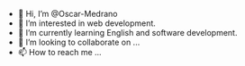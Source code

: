 - 👋 Hi, I’m @Oscar-Medrano
- 👀 I’m interested in web development.
- 🌱 I’m currently learning English and software development.
- 💞️ I’m looking to collaborate on ...
- 📫 How to reach me ...

<!---
Oscar-Medrano/Oscar-Medrano is a ✨ special ✨ repository because its `README.md` (this file) appears on your GitHub profile.
You can click the Preview link to take a look at your changes.
--->
